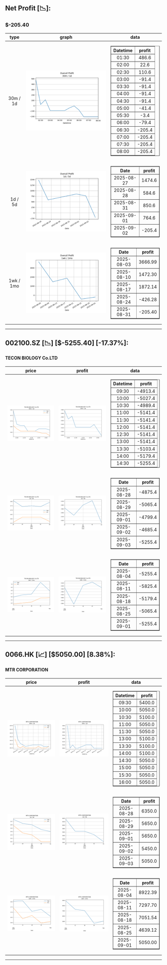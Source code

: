## Net Profit [📉]:
### $-205.40
|type|graph|data|
|:---:|:---:|:---:|
|30m / 1d|![net_profit](image/overall_30m-1d.png)|<table border="1" class="dataframe"> <thead> <tr style="text-align: center;"> <th>Datetime</th> <th>profit</th> </tr> </thead> <tbody> <tr> <td>01:30</td> <td>486.6</td> </tr> <tr> <td>02:00</td> <td>22.6</td> </tr> <tr> <td>02:30</td> <td>110.6</td> </tr> <tr> <td>03:00</td> <td>-91.4</td> </tr> <tr> <td>03:30</td> <td>-91.4</td> </tr> <tr> <td>04:00</td> <td>-91.4</td> </tr> <tr> <td>04:30</td> <td>-91.4</td> </tr> <tr> <td>05:00</td> <td>-41.4</td> </tr> <tr> <td>05:30</td> <td>-3.4</td> </tr> <tr> <td>06:00</td> <td>-79.4</td> </tr> <tr> <td>06:30</td> <td>-205.4</td> </tr> <tr> <td>07:00</td> <td>-205.4</td> </tr> <tr> <td>07:30</td> <td>-205.4</td> </tr> <tr> <td>08:00</td> <td>-205.4</td> </tr> </tbody></table>|
|1d / 5d|![net_profit](image/overall_1d-5d.png)|<table border="1" class="dataframe"> <thead> <tr style="text-align: center;"> <th>Date</th> <th>profit</th> </tr> </thead> <tbody> <tr> <td>2025-08-27</td> <td>1474.6</td> </tr> <tr> <td>2025-08-28</td> <td>584.6</td> </tr> <tr> <td>2025-08-31</td> <td>850.6</td> </tr> <tr> <td>2025-09-01</td> <td>764.6</td> </tr> <tr> <td>2025-09-02</td> <td>-205.4</td> </tr> </tbody></table>|
|1wk / 1mo|![net_profit](image/overall_1wk-1mo.png)|<table border="1" class="dataframe"> <thead> <tr style="text-align: center;"> <th>Date</th> <th>profit</th> </tr> </thead> <tbody> <tr> <td>2025-08-03</td> <td>3666.99</td> </tr> <tr> <td>2025-08-10</td> <td>1472.30</td> </tr> <tr> <td>2025-08-17</td> <td>1872.14</td> </tr> <tr> <td>2025-08-24</td> <td>-426.28</td> </tr> <tr> <td>2025-08-31</td> <td>-205.40</td> </tr> </tbody></table>|
---
## 002100.SZ [📉] [$-5255.40] [-17.37%]:
#### TECON BIOLOGY Co.LTD
|price|profit|data|
|:---:|:---:|:---:|
|![price](image/002100.SZ_30m-1d_price.png)|![profit](image/002100.SZ_30m-1d_profit.png)|<table border="1" class="dataframe"> <thead> <tr style="text-align: center;"> <th>Datetime</th> <th>profit</th> </tr> </thead> <tbody> <tr> <td>09:30</td> <td>-4913.4</td> </tr> <tr> <td>10:00</td> <td>-5027.4</td> </tr> <tr> <td>10:30</td> <td>-4989.4</td> </tr> <tr> <td>11:00</td> <td>-5141.4</td> </tr> <tr> <td>11:30</td> <td>-5141.4</td> </tr> <tr> <td>12:00</td> <td>-5141.4</td> </tr> <tr> <td>12:30</td> <td>-5141.4</td> </tr> <tr> <td>13:00</td> <td>-5141.4</td> </tr> <tr> <td>13:30</td> <td>-5103.4</td> </tr> <tr> <td>14:00</td> <td>-5179.4</td> </tr> <tr> <td>14:30</td> <td>-5255.4</td> </tr> </tbody></table>|
|![price](image/002100.SZ_1d-5d_price.png)|![profit](image/002100.SZ_1d-5d_profit.png)|<table border="1" class="dataframe"> <thead> <tr style="text-align: center;"> <th>Date</th> <th>profit</th> </tr> </thead> <tbody> <tr> <td>2025-08-28</td> <td>-4875.4</td> </tr> <tr> <td>2025-08-29</td> <td>-5065.4</td> </tr> <tr> <td>2025-09-01</td> <td>-4799.4</td> </tr> <tr> <td>2025-09-02</td> <td>-4685.4</td> </tr> <tr> <td>2025-09-03</td> <td>-5255.4</td> </tr> </tbody></table>|
|![price](image/002100.SZ_1wk-1mo_price.png)|![profit](image/002100.SZ_1wk-1mo_profit.png)|<table border="1" class="dataframe"> <thead> <tr style="text-align: center;"> <th>Date</th> <th>profit</th> </tr> </thead> <tbody> <tr> <td>2025-08-04</td> <td>-5255.4</td> </tr> <tr> <td>2025-08-11</td> <td>-5825.4</td> </tr> <tr> <td>2025-08-18</td> <td>-5179.4</td> </tr> <tr> <td>2025-08-25</td> <td>-5065.4</td> </tr> <tr> <td>2025-09-01</td> <td>-5255.4</td> </tr> </tbody></table>|
---
## 0066.HK [📈] [$5050.00] [8.38%]:
#### MTR CORPORATION
|price|profit|data|
|:---:|:---:|:---:|
|![price](image/0066.HK_30m-1d_price.png)|![profit](image/0066.HK_30m-1d_profit.png)|<table border="1" class="dataframe"> <thead> <tr style="text-align: center;"> <th>Datetime</th> <th>profit</th> </tr> </thead> <tbody> <tr> <td>09:30</td> <td>5400.0</td> </tr> <tr> <td>10:00</td> <td>5050.0</td> </tr> <tr> <td>10:30</td> <td>5100.0</td> </tr> <tr> <td>11:00</td> <td>5050.0</td> </tr> <tr> <td>11:30</td> <td>5050.0</td> </tr> <tr> <td>13:00</td> <td>5100.0</td> </tr> <tr> <td>13:30</td> <td>5100.0</td> </tr> <tr> <td>14:00</td> <td>5100.0</td> </tr> <tr> <td>14:30</td> <td>5050.0</td> </tr> <tr> <td>15:00</td> <td>5050.0</td> </tr> <tr> <td>15:30</td> <td>5050.0</td> </tr> <tr> <td>16:00</td> <td>5050.0</td> </tr> </tbody></table>|
|![price](image/0066.HK_1d-5d_price.png)|![profit](image/0066.HK_1d-5d_profit.png)|<table border="1" class="dataframe"> <thead> <tr style="text-align: center;"> <th>Date</th> <th>profit</th> </tr> </thead> <tbody> <tr> <td>2025-08-28</td> <td>6350.0</td> </tr> <tr> <td>2025-08-29</td> <td>5650.0</td> </tr> <tr> <td>2025-09-01</td> <td>5650.0</td> </tr> <tr> <td>2025-09-02</td> <td>5450.0</td> </tr> <tr> <td>2025-09-03</td> <td>5050.0</td> </tr> </tbody></table>|
|![price](image/0066.HK_1wk-1mo_price.png)|![profit](image/0066.HK_1wk-1mo_profit.png)|<table border="1" class="dataframe"> <thead> <tr style="text-align: center;"> <th>Date</th> <th>profit</th> </tr> </thead> <tbody> <tr> <td>2025-08-04</td> <td>8922.39</td> </tr> <tr> <td>2025-08-11</td> <td>7297.70</td> </tr> <tr> <td>2025-08-18</td> <td>7051.54</td> </tr> <tr> <td>2025-08-25</td> <td>4639.12</td> </tr> <tr> <td>2025-09-01</td> <td>5050.00</td> </tr> </tbody></table>|
---

